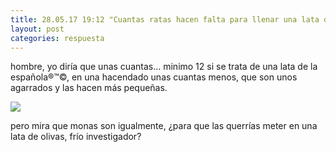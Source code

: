```yaml
---
title: 28.05.17 19:12 "Cuantas ratas hacen falta para llenar una lata de olivas?"
layout: post
categories: respuesta
---
```


hombre, yo diría que unas cuantas... minimo 12 si se trata de una lata de la española®™©, en una hacendado unas cuantas menos, que son unos agarrados y las hacen más pequeñas.

![](http://diegocollado.net/preguntas/rata.gif)

pero mira que monas son igualmente, ¿para que las querrías meter en una lata de olivas, frío investigador?